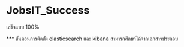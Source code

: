 # JobsIT_Success
 เสร็จแบบ 100%

*** ขั้นตอนการติดตั้ง elasticsearch และ kibana สามารถศึกษาได้จากเอกสารประกอบ
